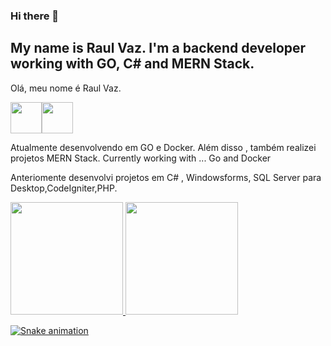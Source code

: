 ### Hi there 👋
 ## My name is Raul Vaz. I'm a backend developer working with GO, C# and MERN Stack.
 
 Olá, meu nome é Raul Vaz. 
<!--
**raul-v-lima/raul-v-lima** is a ✨ _special_ ✨ repository because its `README.md` (this file) appears on your GitHub profile.

Here are some ideas to get you started:
-->

<img src="https://cdn.jsdelivr.net/gh/devicons/devicon/icons/go/go-original-wordmark.svg" width="50" height="50" /><img src="https://cdn.jsdelivr.net/gh/devicons/devicon/icons/docker/docker-original-wordmark.svg" width="50" height="50" />

Atualmente desenvolvendo em  GO e Docker. Além disso , também realizei projetos MERN Stack.
Currently working with ... Go and Docker  
  
Anteriomente desenvolvi projetos em C# , Windowsforms, SQL Server para Desktop,CodeIgniter,PHP.

<div>
<a href="https://github.com/raul-v-lima">
<img height="180em" src="https://github-readme-stats.vercel.app/api/top-langs/?username=raul-v-lima&layout=compact&langs_count=7&theme=dracula"/>
<img height="180em" src="https://github-readme-stats.vercel.app/api?username=raul-v-lima&show_icons=true&theme=dracula&include_all_commits=true&count_private=true"/>
</div>

 ![Snake animation](https://github.com/raul-v-lima/raul-v-lima/blob/output/github-contribution-grid-snake.svg)
